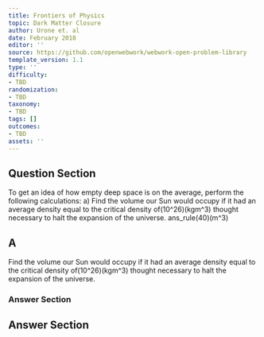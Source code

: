 ```yaml
---
title: Frontiers of Physics
topic: Dark Matter Closure
author: Urone et. al
date: February 2018
editor: ''
source: https://github.com/openwebwork/webwork-open-problem-library
template_version: 1.1
type: ''
difficulty:
- TBD
randomization:
- TBD
taxonomy:
- TBD
tags: []
outcomes:
- TBD
assets: ''
---
```


## Question Section 

To get an idea of how empty deep space is on the average, perform the following
calculations: 
a) Find the volume our Sun would occupy if it had an average density equal to the critical density of(10^26)(kgm^3) thought necessary to halt the expansion of the universe. 
ans_rule(40)(m^3)

## A
Find the volume our Sun would occupy if it had an average density equal to the critical density of(10^26)(kgm^3) thought necessary to halt the expansion of the universe. 
### Answer Section


## Answer Section

